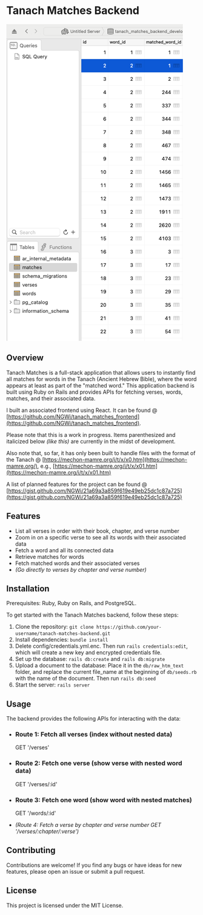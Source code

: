 # Tanach Matches Backend

![Filled Matches Table](./public/Screenshot.png)

## Overview

Tanach Matches is a full-stack application that allows users to instantly find all matches for words in the Tanach (Ancient Hebrew Bible), where the word appears at least as part of the "matched word." This application backend is built using Ruby on Rails and provides APIs for fetching verses, words, matches, and their associated data.

I built an associated frontend using React. It can be found @ [https://github.com/NGWi/tanach_matches_frontend](https://github.com/NGWi/tanach_matches_frontend).

Please note that this is a work in progress. Items parenthesized and italicized below _(like this)_ are currently in the midst of development.

Also note that, so far, it has only been built to handle files with the format of the Tanach @ [https://mechon-mamre.org/i/t/x/x0.htm](https://mechon-mamre.org/), e.g., [https://mechon-mamre.org/i/t/x/x01.htm](https://mechon-mamre.org/i/t/x/x01.htm)

A list of planned features for the project can be found @ [https://gist.github.com/NGWi/21a69a3a859f619e49eb25dc1c87a725](https://gist.github.com/NGWi/21a69a3a859f619e49eb25dc1c87a725)

## Features

- List all verses in order with their book, chapter, and verse number
- Zoom in on a specific verse to see all its words with their associated data
- Fetch a word and all its connected data
- Retrieve matches for words
- Fetch matched words and their associated verses
- _(Go directly to verses by chapter and verse number)_

## Installation

Prerequisites: Ruby, Ruby on Rails, and PostgreSQL.

To get started with the Tanach Matches backend, follow these steps:

1. Clone the repository: `git clone https://github.com/your-username/tanach-matches-backend.git`
2. Install dependencies: `bundle install`
3. Delete config/credentials.yml.enc. Then run `rails credentials:edit`, which will create a new key and encrypted credentials file.
4. Set up the database: `rails db:create` and `rails db:migrate`
5. Upload a document to the database: Place it in the `db/raw_htm_text` folder, and replace the current file_name at the beginning of `db/seeds.rb` with the name of the document. Then run `rails db:seed`
6. Start the server: `rails server`

## Usage

The backend provides the following APIs for interacting with the data:

- ### Route 1: Fetch all verses (index without nested data)

  GET '/verses'

- ### Route 2: Fetch one verse (show verse with nested word data)

  GET '/verses/:id'

- ### Route 3: Fetch one word (show word with nested matches)

  GET '/words/:id'

- _(Route 4: Fetch a verse by chapter and verse number
  GET '/verses/:chapter/:verse')_

## Contributing

Contributions are welcome! If you find any bugs or have ideas for new features, please open an issue or submit a pull request.

## License

This project is licensed under the MIT License.
